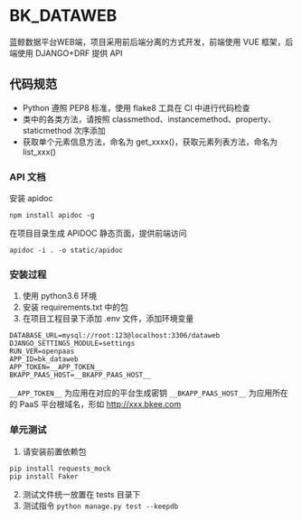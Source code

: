 # BK_DATAWEB

蓝鲸数据平台WEB端，项目采用前后端分离的方式开发，前端使用 VUE 框架，后端使用 DJANGO+DRF 提供 API

## 代码规范

* Python 遵照 PEP8 标准，使用 flake8 工具在 CI 中进行代码检查
* 类中的各类方法，请按照 classmethod、instancemethod、property、staticmethod 次序添加
* 获取单个元素信息方法，命名为 get_xxxx()，获取元素列表方法，命名为 list_xxx()

### API 文档

安装 apidoc 
```
npm install apidoc -g
```

在项目目录生成 APIDOC 静态页面，提供前端访问
```
apidoc -i . -o static/apidoc
```

### 安装过程

1. 使用 python3.6 环境
2. 安装 requirements.txt 中的包
3. 在项目工程目录下添加 .env 文件，添加环境变量

```
DATABASE_URL=mysql://root:123@localhost:3306/dataweb
DJANGO_SETTINGS_MODULE=settings
RUN_VER=openpaas
APP_ID=bk_dataweb
APP_TOKEN=__APP_TOKEN__
BKAPP_PAAS_HOST=__BKAPP_PAAS_HOST__
```

`__APP_TOKEN__` 为应用在对应的平台生成密钥
`__BKAPP_PAAS_HOST__` 为应用所在的 PaaS 平台根域名，形如 http://xxx.bkee.com

### 单元测试

1. 请安装前置依赖包

```
pip install requests_mock
pip install Faker
```

2. 测试文件统一放置在 tests 目录下
3. 测试指令 `python manage.py test --keepdb`
